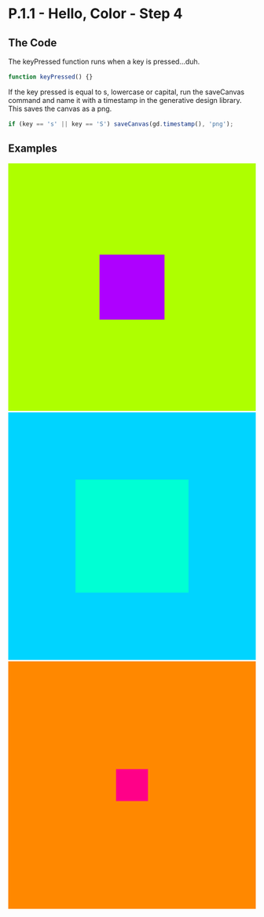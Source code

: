 # P.1.1 - Hello, Color - Step 4

## The Code

The keyPressed function runs when a key is pressed...duh.

```js
function keyPressed() {}
```

If the key pressed is equal to s, lowercase or capital, run the saveCanvas command and name it with a timestamp in the generative design library. This saves the canvas as a png.

```js
if (key == 's' || key == 'S') saveCanvas(gd.timestamp(), 'png');
```

## Examples

![Example](examples/181018_162731_182.png?raw=true "Example 1")
![Example](examples/181018_162804_726.png?raw=true "Example 2")
![Example](examples/181018_162809_159.png?raw=true "Example 3")
